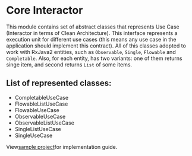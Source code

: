 Core Interactor
============

This module contains set of abstract classes that represents Use Case (Interactor in terms of Clean Architecture).
This interface represents a execution unit for different use cases (this means any use case
in the application should implement this contract). 
All of this classes adopted to work with RxJava2 entities, such as ```Observable```, ```Single```,
```Flowable``` and ```Completable```. Also, for each entity, has two variants: one of them returns singe item,
and second returns ```List``` of some items.

List of represented classes:
---------------------------
* CompletableUseCase
* FlowableListUseCase
* FlowableUseCase
* ObservableUseCase
* ObservableListUseCase
* SingleListUseCase
* SingleUseCase

View[sample project](https://github.com/nullgr/app-core/tree/develop/app/src/main/java/com/nullgr/androidcore/interactor)for implementation guide.